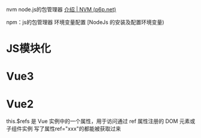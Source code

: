 nvm  node.js的包管理器
[介绍 | NVM (p6p.net)](https://nvm.p6p.net/about.html)

npm：js的包管理器
环境变量配置
[NodeJs 的安装及配置环境变量)

# JS模块化

# Vue3


# Vue2

this.$refs 是 Vue 实例中的一个属性，用于访问通过 ref 属性注册的 DOM 元素或子组件实例
写了属性ref="xxx"的都能被获取过来